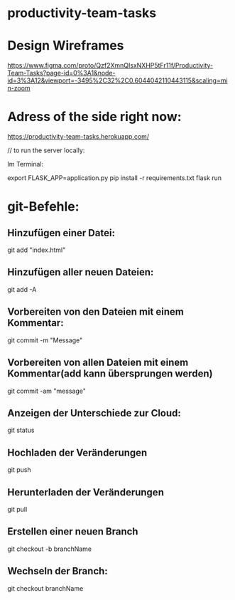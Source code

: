 # productivity-team-tasks

# Design Wireframes
https://www.figma.com/proto/Qzf2XmnQIsxNXHP5tFr11f/Productivity-Team-Tasks?page-id=0%3A1&node-id=3%3A12&viewport=-3495%2C32%2C0.6044042110443115&scaling=min-zoom

# Adress of the side right now: 
https://productivity-team-tasks.herokuapp.com/

// to run the server locally: 

Im Terminal: 

export FLASK_APP=application.py
pip install -r requirements.txt
flask run


# git-Befehle: 

## Hinzufügen einer Datei: 
git add "index.html"

## Hinzufügen aller neuen Dateien: 
git add -A

## Vorbereiten von den Dateien mit einem Kommentar: 
git commit -m "Message"

## Vorbereiten von allen Dateien mit einem Kommentar(add kann übersprungen werden) 
git commit -am "message"

## Anzeigen der Unterschiede zur Cloud: 
git status 

## Hochladen der Veränderungen 
git push 

## Herunterladen der Veränderungen 
git pull 

## Erstellen einer neuen Branch 
git checkout -b branchName

## Wechseln der Branch: 
git checkout branchName 
